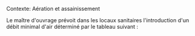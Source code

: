 Contexte: Aération et assainissement

Le maître d'ouvrage prévoit dans les locaux sanitaires l'introduction d'un débit minimal d'air déterminé par le tableau suivant :